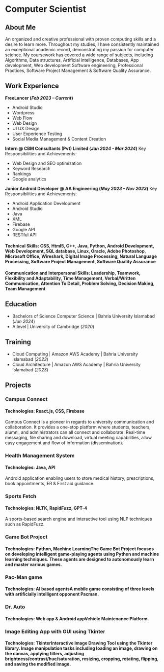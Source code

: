 # Computer Scientist

## About Me
An organized and creative professional with proven computing skills and a desire to learn more. Throughout my studies, I have consistently maintained an exceptional academic record, demonstrating my passion for computer science. My coursework has covered a wide range of subjects, including Algorithms, Data structures, Artificial intelligence, Databases, App development, Web development Software engineering, Professional Practices, Software Project Management & Software Quality Assurance.

## Work Experience
**FreeLancer (_Feb 2023 – Current_)**
- Android Studio
- Wordpress
- Web Flow
- Web Design
- UI UX Design
- User Experience Testing
- Social Media Management & Content Creation

**Intern @ CBM Consultants (Pvt) Limited (_Jan 2024 - Mar 2024_)**
Key Responsibilities and Achievements: 
- Web Design and SEO optimization
- Keyword Research
- Rankings
- Google analytics

**Junior Android Developer @ AA Engineering (_May 2023 – Nov 2023_)**
Key Responsibilities and Achievements:
- Android Application Development
- Android Studio
- Java
- XML
- Firebase
- Google API
- RESTful API

#### Technical Skills: CSS, Html5, C++, Java, Python, Android Development, Web Development, SQL database, Linux, Oracle, Adobe Photoshop, Microsoft Office, Wireshark, Digital Image Processing, Natural Language Processing, Software Project Management, Software Quality Assurance

#### Communication and Interpersonal Skills: Leadership, Teamwork, Flexibility and Adaptability, Time Management, Verbal/Written Communication, Attention To Detail, Problem Solving, Decision Making, Team Management

## Education							       		
- Bachelors of Science Computer Science | Bahria University Islamabad (_Jun 2024_)
- A level | University of Cambridge (_2020_)

## Training							       		
- Cloud Computing | Amazon AWS Academy | Bahria University Islamabad (_2023_)
- Cloud Architecture | Amazon AWS Academy | Bahria University Islamabad (_2023_)

## Projects
### Campus Connect
#### Technologies: React.js, CSS, Firebase
Campus Connect is a pioneer in regards to university communication and collaboration. It provides a one-stop platform where students, teachers, alumni, and administrators can all connect and collaborate. Real-time messaging, file sharing and download, virtual meeting capabilities, allow easy engagement and flow of information (dissemination).

### Health Management System
#### Technologies: Java, API
Android application enabling users to store medical history, prescriptions, book appointments, ER & First aid guidance.

### Sports Fetch
#### Technologies: NLTK, RapidFuzz, GPT-4
A sports-based search engine and interactive tool using NLP techniques such as RapidFuzz.

### Game Bot Project
#### Technologies: Python, Machine LearningThe Game Bot Project focuses on developing intelligent game-playing agents using Python and machine learning techniques. These agents are designed to autonomously learn and master various games.

### Pac-Man game
#### Technologies: AI based agentsA mobile game consisting of three levels with artificially intelligent opponent Pacman.

### Dr. Auto
#### Technologies: Web app & Android appVehicle Maintenance Platform.

### Image Editing App with GUI using Tkinter
#### Technologies: TkinterInteractive Image Drawing Tool using the Tkinter library. Image manipulation tasks including loading an image, drawing on the canvas, applying filters, adjusting brightness/contrast/hue/saturation, resizing, cropping, rotating, flipping, and saving the modified image.

